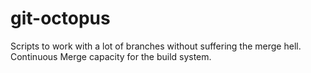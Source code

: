 git-octopus
===========

Scripts to work with a lot of branches without suffering the merge hell. Continuous Merge capacity for the build system.
